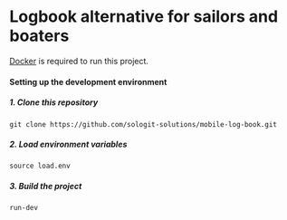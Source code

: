 # Logbook alternative for sailors and boaters

[Docker](https://www.docker.com/) is required to run this project.

#### Setting up the development environment

##### 1. Clone this repository

```
git clone https://github.com/sologit-solutions/mobile-log-book.git
```

##### 2. Load environment variables

```
source load.env
```

##### 3. Build the project

```
run-dev
```
